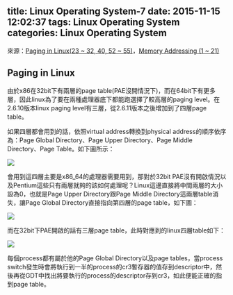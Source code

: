 title: Linux Operating System-7
date: 2015-11-15 12:02:37
tags: Linux Operating System
categories: Linux Operating System
---
來源：[Paging in Linux(23 ~ 32, 40, 52 ~ 55)](http://www.csie.ncu.edu.tw/~hsufh/COURSES/FALL2015/linuxLecture_3_9-4.ppt)，[Memory Addressing (1 ~ 21)](http://www.csie.ncu.edu.tw/~hsufh/COURSES/FALL2015/linuxLecture_3_9-5-1.ppt)

<h2> Paging in Linux </h2>

由於x86在32bit下有兩層的page table(PAE沒開情況下)，而在64bit下有更多層，因此linux為了要在兩種處理器底下都能跑選擇了較高層的paging level。在2.6.10版本linux paging level有三層，從2.6.11版本之後增加到了四層page table。

如果四層都會用到的話，依照virtual address轉換到physical address的順序依序為：Page Global Directory、Page Upper Directory、Page Middle Directory、Page Table。如下圖所示：

![](/images/linux_paging.jpg)

會用到這四層主要是x86_64的處理器需要用到，那對於32bit PAE沒有開啟情況以及Pentium這些只有兩層就夠的該如何處理呢？Linux這邊直接將中間兩層的大小設為0，也就是Page Upper Directory跟Page Middle Directory這兩層table消失，讓Page Global Directory直接指向第四層的page table，如下圖：

![](/images/linux_paging_twolevel.jpg)

而在32bit下PAE開啟的話有三層page table，此時對應到的linux四層table如下：

![](/images/linux_paging_PAE.jpg)

每個process都有屬於他的Page Global Directory以及page tables，當process switch發生時會將執行到一半的process的cr3暫存器的值存到descriptor中，然後再從GDT中找出將要執行的process的descriptor存到cr3，如此便能正確的指到page table。





